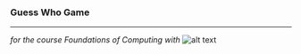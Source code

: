 ### Guess Who Game  
---
_for the  course Foundations of Computing with_ 
![alt text][logo]

[logo]: [https://github.com/adam-p/markdown-here/raw/master/src/common/images/icon48.png](https://fontslogo.com/wp-content/uploads/2013/03/Java-Logo-Font.jpg) "Logo Title Text 2"


